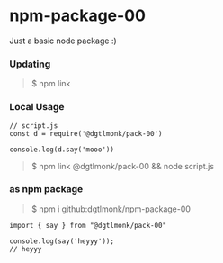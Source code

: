 # npm-package-00

Just a basic node package :)



### Updating

> $ npm link


### Local Usage

``` 
// script.js
const d = require('@dgtlmonk/pack-00')

console.log(d.say('mooo'))
```

> $ npm link @dgtlmonk/pack-00 && node script.js


### as npm package
> $ npm i github:dgtlmonk/npm-package-00


```
import { say } from "@dgtlmonk/pack-00"

console.log(say('heyyy'));
// heyyy
```
